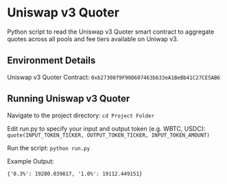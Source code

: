 # Uniswap v3 Quoter

Python script to read the Uniswap v3 Quoter smart contract to aggregate quotes across all pools and fee tiers available on Uniwap v3. 

## Environment Details

Uniswap v3 Quoter Contract: `0xb27308f9F90D607463bb33eA1BeBb41C27CE5AB6`

## Running Uniswap v3 Quoter

Navigate to the project directory:
`cd Project Folder`

Edit run.py to specify your input and output token (e.g. WBTC, USDC):
`quote(INPUT_TOKEN_TICKER, OUTPUT_TOKEN_TICKER, INPUT_TOKEN_AMOUNT)`

Run the script:
`python run.py`

Example Output:

`{'0.3%': 19280.039817, '1.0%': 19112.449151}`
